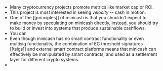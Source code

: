 - Many cryptocurrency projects promote metrics like market cap or ROI.
- This project is most interested in seeing *velocity* -- cash in motion.
- One of the [[principles]] of minicash is that you shouldn't expect to make money by speculating on minicash directly, instead, you should try to build or invest into systems that produce sustainable cashflows.
- You can
- Even though minicash has no smart contract functionality or even multisig functionality, the combination of EC threshold signatures [[tsigs]] and external smart contract platforms means that minicash can effectively be manipulated by smart contracts, and used as a settlement layer for different crypto systems.
-
